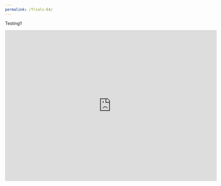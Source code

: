```yaml
---
permalink: /Trials-64/
---
```


Testing!!
<iframe src="https://banres.github.io/Hub/Games/Trials64/" name="Trials 64" style="height:500px;width:700px;border:none;" title="Trials 64"></iframe>

